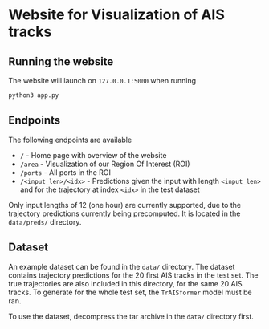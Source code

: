 # Website for Visualization of AIS tracks

## Running the website
The website will launch on `127.0.0.1:5000` when running
```bash
python3 app.py
```

## Endpoints
The following endpoints are available

- `/` - Home page with overview of the website
- `/area` - Visualization of our Region Of Interest (ROI)
- `/ports` - All ports in the ROI
- `/<input_len>/<idx>` - Predictions given the input with length `<input_len>` and for the trajectory at index `<idx>` in the test dataset

Only input lengths of 12 (one hour) are currently supported, due to the trajectory predictions currently being precomputed. It is located in the `data/preds/` directory.

## Dataset
An example dataset can be found in the `data/` directory. The dataset contains trajectory predictions for the 20 first AIS tracks in the test set. The true trajectories are also included in this directory, for the same 20 AIS tracks. To generate for the whole test set, the `TrAISformer` model must be ran.

To use the dataset, decompress the tar archive in the `data/` directory first.
